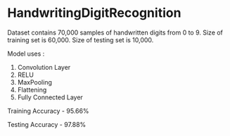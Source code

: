 # HandwritingDigitRecognition

Dataset contains 70,000 samples of handwritten digits from 0 to 9.
Size of training set is 60,000.
Size of testing set is 10,000.

Model uses :
1. Convolution Layer
2. RELU 
3. MaxPooling 
4. Flattening
5. Fully Connected Layer

Training Accuracy - 95.66%

Testing Accuracy - 97.88%
